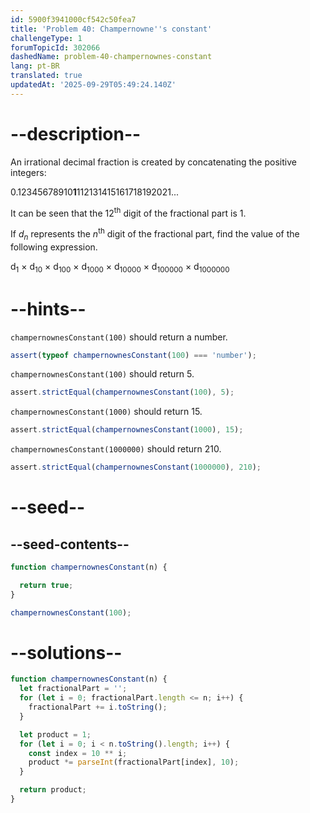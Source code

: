 ```yaml
---
id: 5900f3941000cf542c50fea7
title: 'Problem 40: Champernowne''s constant'
challengeType: 1
forumTopicId: 302066
dashedName: problem-40-champernownes-constant
lang: pt-BR
translated: true
updatedAt: '2025-09-29T05:49:24.140Z'
---
```


# --description--

An irrational decimal fraction is created by concatenating the positive integers:

0.12345678910**1**112131415161718192021...

It can be seen that the 12<sup>th</sup> digit of the fractional part is 1.

If *d<sub>n</sub>* represents the *n*<sup>th</sup> digit of the fractional part, find the value of the following expression.

d<sub>1</sub> × d<sub>10</sub> × d<sub>100</sub> × d<sub>1000</sub> × d<sub>10000</sub> × d<sub>100000</sub> × d<sub>1000000</sub>

# --hints--

`champernownesConstant(100)` should return a number.

```js
assert(typeof champernownesConstant(100) === 'number');
```

`champernownesConstant(100)` should return 5.

```js
assert.strictEqual(champernownesConstant(100), 5);
```

`champernownesConstant(1000)` should return 15.

```js
assert.strictEqual(champernownesConstant(1000), 15);
```

`champernownesConstant(1000000)` should return 210.

```js
assert.strictEqual(champernownesConstant(1000000), 210);
```

# --seed--

## --seed-contents--

```js
function champernownesConstant(n) {

  return true;
}

champernownesConstant(100);
```

# --solutions--

```js
function champernownesConstant(n) {
  let fractionalPart = '';
  for (let i = 0; fractionalPart.length <= n; i++) {
    fractionalPart += i.toString();
  }

  let product = 1;
  for (let i = 0; i < n.toString().length; i++) {
    const index = 10 ** i;
    product *= parseInt(fractionalPart[index], 10);
  }

  return product;
}
```
